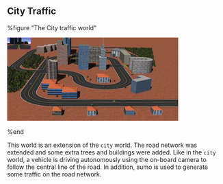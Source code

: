 ## City Traffic

%figure "The City traffic world"

![city_traffic.png](images/city_traffic.thumbnail.jpg)

%end

This world is an extension of the `city` world.
The road network was extended and some extra trees and buildings were added.
Like in the `city` world, a vehicle is driving autonomously using the on-board camera to follow the central line of the road.
In addition, sumo is used to generate some traffic on the road network.
